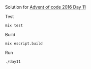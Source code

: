Solution for [Advent of code 2016 Day 11](https://adventofcode.com/2016/day/11)

Test

```mix test```

Build

```mix escript.build```

Run

```./day11```
